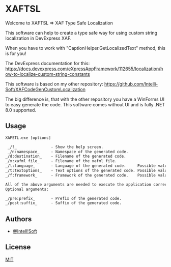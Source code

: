 
# XAFTSL
Welcome to XAFTSL => XAF Type Safe Localization

This software can help to create a type safe way for using custom string localization in DevExpress XAF.

When you have to work with "CaptionHelper.GetLocalizedText" method, this is for you!

The DevExpress documentation for this: https://docs.devexpress.com/eXpressAppFramework/112655/localization/how-to-localize-custom-string-constants

This software is based on my other repository:
https://github.com/Intelli-Soft/XAFCodeGenCustomLocalization

The big difference is, that with the other repository you have a WinForms UI to easy generate the code.
This software comes without UI and is fully .NET 8.0 supported.


## Usage

```cmd
XAFSTL.exe [options]

 _/?_               - Show the help screen.
 _/n:namespace_     - Namespace of the generated code.
_/d:destination_    - Filename of the generated code.
_/x:xafml file_     - Filename of the xafml file.
_/l:language_       - Language of the generated code.     Possible values: 'C', 'VB'
_/t:textoptions_    - Text options of the generated code. Possible values: 'None', 'FirstToUpper', 'ToLower', 'ToUpper'
_/f:framework_      - Framework of the generated code.    Possible values: 'DotNetFive', 'DotNetSixPlus'

All of the above arguments are needed to execute the application correctly.
Optional arguments:

_/pre:prefix_       - Prefix of the generated code.
_/post:suffix_      - Suffix of the generated code.
```


## Authors

- [@Intell!Soft](https://www.github.com/Intelli-Soft)


## License

[MIT](https://choosealicense.com/licenses/mit/)






